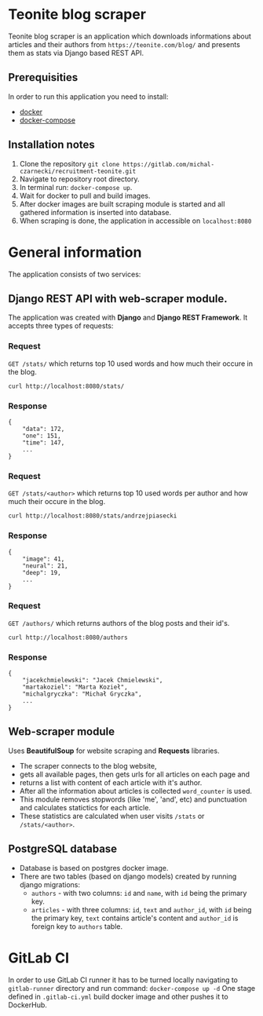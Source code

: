 # Teonite blog scraper

Teonite blog scraper is an application which downloads informations about articles and their authors from `https://teonite.com/blog/` and presents them as stats via Django based REST API.

## Prerequisities
In order to run this application you need to install:
- [docker](https://docs.docker.com/install/)
- [docker-compose](https://docs.docker.com/compose/install/)

## Installation notes
1. Clone the repository `git clone https://gitlab.com/michal-czarnecki/recruitment-teonite.git`
2. Navigate to repository root directory.
3. In terminal run: `docker-compose up`.
4. Wait for docker to pull and build images.
5. After docker images are built scraping module is started and all gathered information is inserted into database.
6. When scraping is done, the application in accessible on `localhost:8080`

# General information
The application consists of two services:

## Django REST API with web-scraper module.

The application was created with **Django** and **Django REST Framework**. It accepts three types of requests:

### Request 
`GET /stats/` which returns top 10 used words and how much their occure in the blog.

`curl http://localhost:8080/stats/`
### Response
```
{
    "data": 172,
    "one": 151,
    "time": 147,
    ...
}
```
### Request 
`GET /stats/<author>` which returns top 10 used words per author and how much their occure in the blog.

`curl http://localhost:8080/stats/andrzejpiasecki`
### Response
```
{
    "image": 41,
    "neural": 21,
    "deep": 19,
    ...
}
```
### Request 
`GET /authors/` which returns authors of the blog posts and their id's.

`curl http://localhost:8080/authors`
### Response
```
{
    "jacekchmielewski": "Jacek Chmielewski",
    "martakoziel": "Marta Kozieł",
    "michalgryczka": "Michał Gryczka",
    ...
}
```

## Web-scraper module
Uses **BeautifulSoup** for website scraping and **Requests** libraries.
* The scraper connects to the blog website, 
* gets all available pages, then gets urls for all articles on each page and 
* returns a list with content of each article with it's author.
* After all the information about articles is collected `word_counter` is used.
* This module removes stopwords (like 'me', 'and', etc) and punctuation and calculates statictics for each article. 
* These statistics are calculated when user visits `/stats` or `/stats/<author>`.


## PostgreSQL database

* Database is based on postgres docker image.
* There are two tables (based on django models) created by running django migrations:
    * `authors` - with two columns: `id` and `name`, with `id` being the primary key.
    * `articles` - with three columns: `id`, `text` and `author_id`, with `id` being the    primary key, `text` contains article's content and `author_id` is foreign key to `authors` table. 

# GitLab CI

In order to use GitLab CI runner it has to be turned locally navigating to `gitlab-runner` directory and run command:
`docker-compose up -d`
One stage defined in `.gitlab-ci.yml` build docker image and other pushes it to DockerHub.